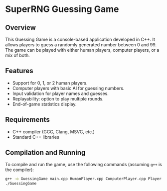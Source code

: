 # SuperRNG Guessing Game

## Overview
This Guessing Game is a console-based application developed in C++. 
It allows players to guess a randomly generated number between 0 and 99. 
The game can be played with either human players, computer players, or a mix of both.

## Features
- Support for 0, 1, or 2 human players.
- Computer players with basic AI for guessing numbers.
- Input validation for player names and guesses.
- Replayability: option to play multiple rounds.
- End-of-game statistics display.

## Requirements
- C++ compiler (GCC, Clang, MSVC, etc.)
- Standard C++ libraries

## Compilation and Running
To compile and run the game, use the following commands (assuming `g++` is the compiler):

```bash
g++ -o GuessingGame main.cpp HumanPlayer.cpp ComputerPlayer.cpp Player.cpp
./GuessingGame

